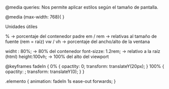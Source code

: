 @media queries: Nos permite aplicar estilos según el tamaño de pantalla.

@media (max-width: 768){
    <!-- Estilos solo para pantallas chicas -->
}

Unidades útiles

% -> porcentaje del contenedor padre
em / rem -> relativas al tamaño de fuente (rem = raíz)
vw / vh -> porcentaje del ancho/alto de la ventana 

widht : 80%; -> 80% del contenedor
font-sizze: 1.2rem; -> relativo a la raíz (html)
height:100vh; -> 100% del alto del viewport


<!-- Keyframes y animation -->

@keyframes fadeIn {
    0% { opactity: 0; transform: translateY(20px); }
    100% { opactity: ; transform: translateY(0); }
}

.elemento {
    animation: fadeIn 1s ease-out forwards;
}